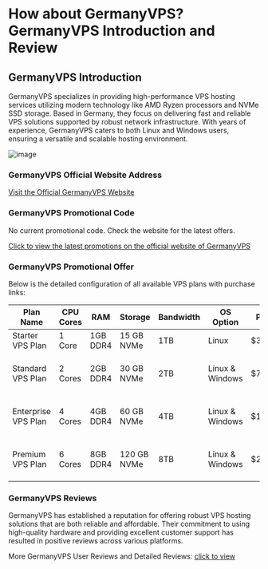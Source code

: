 # How about GermanyVPS? GermanyVPS Introduction and Review

## GermanyVPS Introduction

GermanyVPS specializes in providing high-performance VPS hosting services utilizing modern technology like AMD Ryzen processors and NVMe SSD storage. Based in Germany, they focus on delivering fast and reliable VPS solutions supported by robust network infrastructure. With years of experience, GermanyVPS caters to both Linux and Windows users, ensuring a versatile and scalable hosting environment.

![image](https://github.com/nandrianov56/GermanyVPS/assets/169426248/8cd6053b-4e12-4111-9270-2dd58e81900f)

### GermanyVPS Official Website Address

[Visit the Official GermanyVPS Website](https://client.host4fun.com/aff.php?aff=568)

### GermanyVPS Promotional Code

No current promotional code. Check the website for the latest offers.

[Click to view the latest promotions on the official website of GermanyVPS](https://client.host4fun.com/aff.php?aff=568)

### GermanyVPS Promotional Offer

Below is the detailed configuration of all available VPS plans with purchase links:

| Plan Name       | CPU Cores | RAM | Storage      | Bandwidth | OS Option                  | Price | Order Link                                            |
|-----------------|-----------|-----|--------------|-----------|----------------------------|-------|-------------------------------------------------------|
| Starter VPS Plan | 1 Core    | 1GB DDR4 | 15 GB NVMe | 1TB       | Linux                      | $3/mo | [Order Now](https://client.host4fun.com/aff.php?aff=568)     |
| Standard VPS Plan| 2 Cores   | 2GB DDR4 | 30 GB NVMe | 2TB       | Linux & Windows            | $7/mo | [Order Linux](https://client.host4fun.com/aff.php?aff=568), [Order Windows](https://client.host4fun.com/aff.php?aff=568) |
| Enterprise VPS Plan| 4 Cores | 4GB DDR4 | 60 GB NVMe | 4TB       | Linux & Windows            | $14/mo| [Order Linux](https://client.host4fun.com/aff.php?aff=568), [Order Windows](https://client.host4fun.com/aff.php?aff=568) |
| Premium VPS Plan | 6 Cores   | 8GB DDR4 | 120 GB NVMe| 8TB       | Linux & Windows            | $28/mo| [Order Linux](https://client.host4fun.com/aff.php?aff=568), [Order Windows](https://client.host4fun.com/aff.php?aff=568) |

### GermanyVPS Reviews

GermanyVPS has established a reputation for offering robust VPS hosting solutions that are both reliable and affordable. Their commitment to using high-quality hardware and providing excellent customer support has resulted in positive reviews across various platforms.

More GermanyVPS User Reviews and Detailed Reviews: [click to view](https://client.host4fun.com/aff.php?aff=568)
